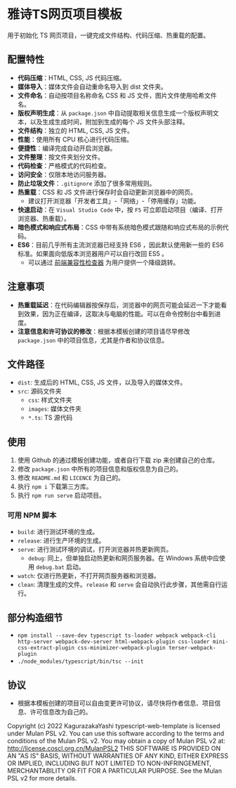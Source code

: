 # 雅诗TS网页项目模板

用于初始化 TS 网页项目，一键完成文件结构、代码压缩、热重载的配置。

## 配置特性

- **代码压缩**：HTML, CSS, JS 代码压缩。
- **媒体导入**：媒体文件会自动重命名导入到 dist 文件夹。
- **文件命名**：自动按项目名称命名 CSS 和 JS 文件，图片文件使用哈希文件名。
- **版权声明生成**：从 `package.json` 中自动提取相关信息生成一个版权声明文本，以及生成生成时间，附加到生成的每个 JS 文件头部注释。
- **文件结构**：独立的 HTML, CSS, JS 文件。
- **性能**：使用所有 CPU 核心进行代码压缩。
- **便捷性**：编译完成自动开启浏览器。
- **文件整理**：按文件夹划分文件。
- **代码检查**：严格模式的代码检查。
- **访问安全**：仅限本地访问服务器。
- **防止垃圾文件**：`.gitignore` 添加了很多常用规则。
- **热重载**：CSS 和 JS 文件进行保存时会自动更新浏览器中的网页。
  - 建议打开浏览器「开发者工具」-「网络」-「停用缓存」功能。
- **快速启动**：在 `Visual Studio Code` 中，按 `F5` 可立即启动项目（编译、打开浏览器、热重载）。
- **暗色模式和响应式布局**：CSS 中带有系统暗色模式跟随和响应式布局的示例代码。
- **ES6**：目前几乎所有主流浏览器已经支持 ES6 ，因此默认使用新一些的 ES6 标准。如果面向低版本浏览器用户可以自行改回 ES5 。
  - 可以通过 [前端兼容性检查器](https://github.com/miyabi-project/frontend-compatibility-checker) 为用户提供一个降级跳转。


## 注意事项

- **热重载延迟**：在代码编辑器按保存后，浏览器中的网页可能会延迟一下才能看到效果，因为正在编译，这取决与电脑的性能。可以在命令控制台中看到进度。
- **注意信息和许可协议的修改**：根据本模板创建的项目请尽早修改 `package.json` 中的项目信息，尤其是作者和协议信息。

## 文件路径

- `dist`: 生成后的 HTML, CSS, JS 文件，以及导入的媒体文件。
- `src`: 源码文件夹
  - `css`: 样式文件夹
  - `images`: 媒体文件夹
  - `*.ts`: TS 源代码

## 使用

1. 使用 Github 的通过模板创建功能，或者自行下载 zip 来创建自己的仓库。
2. 修改 `package.json` 中所有的项目信息和版权信息为自己的。
3. 修改 `README.md` 和 `LICENCE` 为自己的。
4. 执行 `npm i` 下载第三方库。
5. 执行 `npm run serve` 启动项目。

### 可用 NPM 脚本

- `build`: 进行测试环境的生成。
- `release`: 进行生产环境的生成。
- `serve`: 进行测试环境的调试，打开浏览器并热更新网页。
  - `debug`: 同上，但单独启动热更新和网页服务器。在 Windows 系统中应使用 `debug.bat` 启动。
- `watch`: 仅进行热更新，不打开网页服务器和浏览器。
- `clean`: 清理生成的文件。`release` 和 `serve` 会自动执行此步骤，其他需自行运行。

## 部分构造细节

- `npm install --save-dev typescript ts-loader webpack webpack-cli http-server webpack-dev-server html-webpack-plugin css-loader mini-css-extract-plugin css-minimizer-webpack-plugin terser-webpack-plugin`
- `./node_modules/typescript/bin/tsc --init`

## 协议

- 根据本模板创建的项目可以自由变更许可协议，请尽快将作者信息、项目信息、许可信息改为自己的。

Copyright (c) 2022 KagurazakaYashi typescript-web-template is licensed under Mulan PSL v2. You can use this software according to the terms and conditions of the Mulan PSL v2. You may obtain a copy of Mulan PSL v2 at: http://license.coscl.org.cn/MulanPSL2 THIS SOFTWARE IS PROVIDED ON AN "AS IS" BASIS, WITHOUT WARRANTIES OF ANY KIND, EITHER EXPRESS OR IMPLIED, INCLUDING BUT NOT LIMITED TO NON-INFRINGEMENT, MERCHANTABILITY OR FIT FOR A PARTICULAR PURPOSE. See the Mulan PSL v2 for more details.
